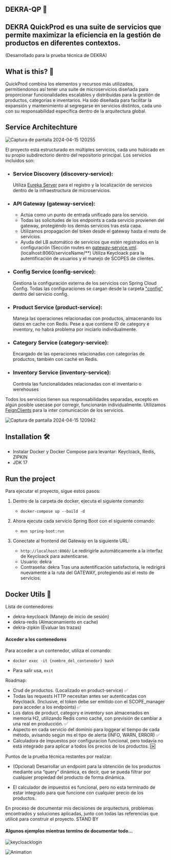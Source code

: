 ## DEKRA-QP 🚀
## DEKRA QuickProd es una suite de servicios que permite maximizar la eficiencia en la gestión de productos en diferentes contextos.
(Desarrollado para la prueba técnica de DEKRA)

## What is this? 🏃
QuickProd combina los elementos y recursos más utilizados, permitiendonos así tener una suite de microservicios diseñada para proporcionar funcionalidades escalables y distribuidas para la gestión de productos, categorías e inventarios.
Ha sido diseñada para facilitar la expansión y mantenimiento al segregarse en servicios distintos, cada uno con su responsabilidad específica dentro de la arquitectura global.


## Service Architechture
![Captura de pantalla 2024-04-15 120255](https://github.com/AdrianAlonsoDev/dekra-qp/assets/6146371/2b14cd2c-b7b5-45c1-97c9-14358c4c816f)

El proyecto está estructurado en múltiples servicios, cada uno hubicado en su propio subdirectorio dentro del repositorio principal. Los servicios incluidos son:

- ### Service Discovery (discovery-service):
  Utiliza [Eureka Server](https://cloud.spring.io/spring-cloud-netflix/multi/multi_spring-cloud-eureka-server.html) para el registro y la localización de servicios dentro de la infraestructura de microservicios.
- ### API Gateway (gateway-service):
  * Actúa como un punto de entrada unificado para los servicio.
  * Todas las solicitudes de los endpoints a cada servicio provienen del gateway, protegiéndo los demás servicios tras esta capa.
  * Utilizamos propagacion del token desde el gateway hasta el resto de servicios.
  * Ayuda del LB automático de servicios que estén registrados en la configuración (Sección routes en [gateway-service.yml](https://github.com/AdrianAlonsoDev/dekra-qp/blob/main/config-service/src/main/resources/config/gateway-service.yml).
  (localhost:8060/serviceName/**)
  Utiliza Keycloack para la autentificación de usuarios y el manejo de SCOPES de clientes.
- ### Config Service (config-service):
  Gestiona la configuración externa de los servicios con Spring Cloud Config.
  Todas las configuraciones se cargan desde la carpeta ["config"](https://github.com/AdrianAlonsoDev/dekra-qp/tree/main/config-service/src/main/resources/config) dentro del servicio config.
- ### Product Service (product-service):
  Maneja las operaciones relacionadas con productos, almacenando los datos en cache con Redis. Pese a que contiene ID de category e inventory, no habrá problema por iniciarlo individualmente.
- ### Category Service (category-service):
  Encargado de las operaciones relacionadas con categorías de productos, también con caché en Redis.
- ### Inventory Service (inventory-service):
  Controla las funcionalidades relacionadas con el inventario o werehouses

Todos los servicios tienen sus responsabilidades separadas, excepto en algún posible usecase por corregir, funcionarán individualmente.
Utilizamos [FeignClients](https://cloud.spring.io/spring-cloud-netflix/multi/multi_spring-cloud-feign.html) para la inter comunicación de los servicios.

![Captura de pantalla 2024-04-15 120942](https://github.com/AdrianAlonsoDev/dekra-qp/assets/6146371/3858e1fc-4f70-4b9a-98d2-87fc259193e9)

## Installation 🛠️
- Instalar Docker y Docker Compose para levantar: Keycloack, Redis, ZIPKIN
- JDK 17

## Run the project
Para ejecutar el proyecto, sigue estos pasos:

1. Dentro de la carpeta de docker, ejecuta el siguiente comando:
    - `docker-compose up --build -d`

2. Ahora ejecuta cada servicio Spring Boot con el siguiente comando:
    - `mvn spring-boot:run`

4. Conectate al frontend del Gateway en la siguiente URL:
    - `http://localhost:8060/`
Le redirigirle automáticamente a la interfaz de Keycloack para autenticarse.
    - Usuario: dekra
    - Contraseña: dekra
Tras una autentificación satisfactoria, le redirigirá nuevamente a la ruta del GATEWAY,
protegiendo así el resto de servicios.


## Docker Utils 🐳
Lista de contenedores:
-  dekra-keycloack (Manejo de inicio de sesión)
-  dekra-redis (Almacenamiento en cache)
-  dekra-zipkin (Evaluar las trazas)

#### Acceder a los contenedores
Para acceder a un contenedor, utiliza el comando:
* `docker exec -it {nombre_del_contenedor} bash`


* Para salir usa, `exit`


Roadmap:
- Crud de productos. (Localizado en product-service) ✅
- Todas las requests HTTP necesitan antes ser autenticadas con Keycloack. (Inclusive, el token debe ser emitido con el SCOPE_manager para acceder a los endpoints) ✅
- Los datos de product, category e inventory son almacenados en memoria H2, utilizando Redis como caché, con previsión de cambiar a una real en producción. ✅
- Aspecto en cada servicio del dominio para loggear el tiempo de cada método, avisando según ms el tipo de alerta (INFO, WARN, ERROR) ✅
- Calculadora de impuestos por configuracion funcional, pero todavía no está integrado para aplicar a todos los precios de los productos. 🆗

 Puntos de la prueba técnica restantes por realizar:
* (Opcional) Desarrollar un endpoint para la obtención de los productos mediante una “query”
dinámica, es decir, que se pueda filtrar por cualquier propiedad del producto de forma dinámica.

* El calculador de impuestos es funcional, pero no esta terminado de estar integrado para que funcione con cualquier precio de los productos.

En proceso de documentar mis decisiones de arquitectura, problemas encontrados y soluciones aplicadas, junto con todas las referencias que utilicé para construir el proyecto. STAND BY
#### Algunos ejemplos mientras termino de documentar todo...

![keycloacklogin](https://github.com/AdrianAlonsoDev/dekra-qp/assets/6146371/e2c876bc-ede8-424f-9e28-be0c59a6e9a1)

![Animation](https://github.com/AdrianAlonsoDev/dekra-qp/assets/6146371/8eddc627-5042-4598-ab98-156d390847b1)
